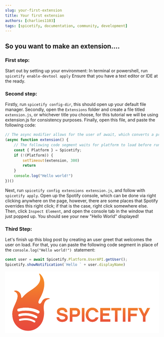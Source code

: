 ```yaml
---
slug: your-first-extension
title: Your first extension
authors: [charlies1103]
tags: [spicetify, documentation, community, development]
---
```

## So you want to make an extension....

### First step:
Start out by setting up your environment: 
In terminal or powershell, run ``spicetify enable-devtool apply``
Ensure that you have a text editor or IDE at the ready.


### Second step:
Firstly, run ``spicetify config-dir``, this should open up your default file manager. Secondly, open the ``Extensions`` folder and create a file titled ``extension.js``, or whichever title you choose, for this tutorial we will be using extension.js for consistency purposes. Finally, open this file, and paste the following code:
```js
// The async modifier allows for the user of await, which converts a promise into an object, when not using await, async is not necessary.
(async function extension() {
    // The following code segment waits for platform to load before running the code, this is important to avoid errors. When using things such as Player or URI, it is necessary to add those as well.
    const { Platform } = Spicetify;
    if (!(Platform)) {
        setTimeout(extension, 300)
        return
    }
    console.log("Hello world!")
})()
```
Next, run ``spicetify config extensions extension.js``, and follow with ``spicetify apply``.
Open up the Spotify console, which can be done via right clicking anywhere on the page, however, there are some places that Spotify overrides this right click; if that is the case, right click somewhere else. Then, click ``Inspect Element``, and open the console tab in the window that just popped up. You should see your new "Hello World" displayed!

### Third Step:
Let's finish up this blog post by creating an user greet that welcomes the user on load. For that, you can paste the following code segment in place of the ``console.log("Hello world!") ``statement:
```js
const user = await Spicetify.Platform.UserAPI.getUser();
Spicetify.showNotification(`Hello ` + user.displayName)
```
![](../static/img/spicetify-full.png)